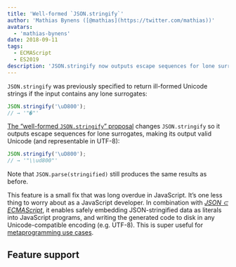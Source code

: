 ```yaml
---
title: 'Well-formed `JSON.stringify`'
author: 'Mathias Bynens ([@mathias](https://twitter.com/mathias))'
avatars:
  - 'mathias-bynens'
date: 2018-09-11
tags:
  - ECMAScript
  - ES2019
description: 'JSON.stringify now outputs escape sequences for lone surrogates, making its output valid Unicode (and representable in UTF-8).'
---
```

`JSON.stringify` was previously specified to return ill-formed Unicode strings if the input contains any lone surrogates:

```js
JSON.stringify('\uD800');
// → '"�"'
```

[The “well-formed `JSON.stringify`” proposal](https://github.com/tc39/proposal-well-formed-stringify) changes `JSON.stringify` so it outputs escape sequences for lone surrogates, making its output valid Unicode (and representable in UTF-8):

<!--truncate-->
```js
JSON.stringify('\uD800');
// → '"\\ud800"'
```

Note that `JSON.parse(stringified)` still produces the same results as before.

This feature is a small fix that was long overdue in JavaScript. It’s one less thing to worry about as a JavaScript developer. In combination with [_JSON ⊂ ECMAScript_](/features/subsume-json), it enables safely embedding JSON-stringified data as literals into JavaScript programs, and writing the generated code to disk in any Unicode-compatible encoding (e.g. UTF-8). This is super useful for [metaprogramming use cases](/features/subsume-json#embedding-json).

## Feature support

<feature-support chrome="72 /blog/v8-release-72#well-formed-json.stringify"
                 firefox="64"
                 safari="12.1"
                 nodejs="12 https://twitter.com/mathias/status/1120700101637353473"
                 babel="yes https://github.com/zloirock/core-js#ecmascript-json"></feature-support>
